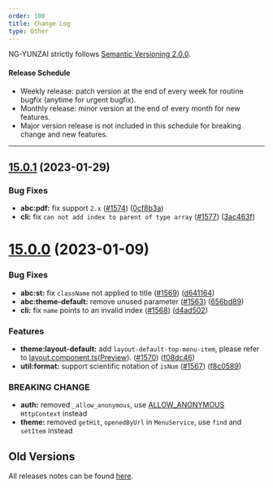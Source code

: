 ```yaml
---
order: 100
title: Change Log
type: Other
---
```


NG-YUNZAI strictly follows [Semantic Versioning 2.0.0](http://semver.org/lang/zh-CN/).

#### Release Schedule

* Weekly release: patch version at the end of every week for routine bugfix (anytime for urgent bugfix).
* Monthly release: minor version at the end of every month for new features.
* Major version release is not included in this schedule for breaking change and new features.

---

## [15.0.1](https://github.com/hbyunzai/yelon/compare/15.0.0...15.0.1) (2023-01-29)

### Bug Fixes

* **abc:pdf:** fix support `2.x` ([#1574](https://github.com/hbyunzai/yelon/issues/1574)) ([0cf8b3a](https://github.com/hbyunzai/yelon/commit/0cf8b3a98c1c2029ff7d90af6cea6d2941199d4b))
* **cli:** fix `can not add index to parent of type array` ([#1577](https://github.com/hbyunzai/yelon/issues/1577)) ([3ac463f](https://github.com/hbyunzai/yelon/commit/3ac463f22d7020afd4930c1372c6b87d865fdddd))


# [15.0.0](https://github.com/hbyunzai/yelon/compare/14.3.0...15.0.0) (2023-01-09)

### Bug Fixes

* **abc:st:** fix `className` not applied to title ([#1569](https://github.com/hbyunzai/yelon/issues/1569)) ([d641164](https://github.com/hbyunzai/yelon/commit/d6411640f54bb41ebff254b2b221dc200a635a21))
* **abc:theme-default:** remove unused parameter ([#1563](https://github.com/hbyunzai/yelon/issues/1563)) ([656bd89](https://github.com/hbyunzai/yelon/commit/656bd8993d9957697992842b2f25ad66e91e1a7f))
* **cli:** fix `name` points to an invalid index ([#1568](https://github.com/hbyunzai/yelon/issues/1568)) ([d4ad502](https://github.com/hbyunzai/yelon/commit/d4ad50259e398cbbf680b1bc2f7aca1d7eb14e1e))

### Features

* **theme:layout-default:** add `layout-default-top-menu-item`, please refer to [layout.component.ts](https://github.com/hbyunzai/yelon/blob/master/src/dev/layout.component.ts#L65-L72)([Preview](https://ng.yunzainfo.com/dev/home)). ([#1570](https://github.com/hbyunzai/yelon/issues/1570)) ([f08dc46](https://github.com/hbyunzai/yelon/commit/f08dc46af7ad9ca5cf3e4fa5b0daef2cfbc0b4a5))
* **util:format:** support scientific notation of `isNum` ([#1567](https://github.com/hbyunzai/yelon/issues/1567)) ([f8c0589](https://github.com/hbyunzai/yelon/commit/f8c05894e0a10fb6037275103b921698ca072494))

### BREAKING CHANGE

- **auth:** removed `_allow_anonymous`, use [ALLOW_ANONYMOUS](https://github.com/hbyunzai/yelon/blob/master/packages/auth/src/token.ts) `HttpContext` instead
- **theme:** removed `getHit`, `openedByUrl` in `MenuService`, use `find` and `setItem` instead

## Old Versions

All releases notes can be found [here](https://github.com/hbyunzai/ng-yunzai/releases).
